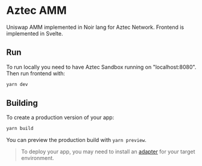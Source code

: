 # Aztec AMM

Uniswap AMM implemented in Noir lang for Aztec Network. Frontend is implemented in Svelte.

## Run

To run locally you need to have Aztec Sandbox running on "localhost:8080". Then run frontend with:

```bash
yarn dev
```

## Building

To create a production version of your app:

```bash
yarn build
```

You can preview the production build with `yarn preview`.

> To deploy your app, you may need to install an [adapter](https://kit.svelte.dev/docs/adapters) for your target environment.
